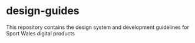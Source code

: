 # design-guides
This repository contains the design system and development guidelines for Sport Wales digital products
